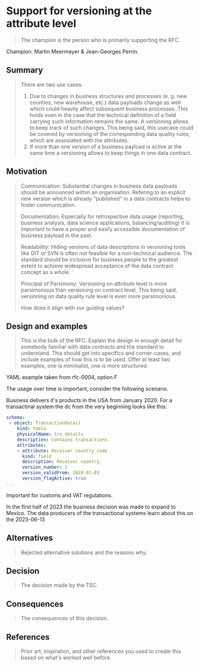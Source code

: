 # Support for versioning at the attribute level

> The champion is the person who is primarily supporting the RFC.

Champion: Martin Meermeyer & Jean-Georges Perrin.

## Summary

> There are two use cases.
> 1) Due to changes in business structures and processes (e. g. new counties, new warehouse, etc.) data payloads change as well which could heavily affect subsequent business processes. This holds even in the case that the technical definition of a field carrying such information remains the same. A versioning allows to keep track of such changes. This being said, this usecase could be covered by versioning of the corresponding data quality rules, which are assosiated with the attributes.
> 2) If more than one version of a business payload is active at the same time a versioning allows to keep things in one data contract. 

## Motivation

> Communication: Substantial changes in business data payloads should be announced within an organisation. Refering to an explicit new version which is already "published" in a data contracts helps to foster communication.
> 
> Documentation: Especially for retrospective data usage (reporting, business analysis, data science applications, balancing/auditing) it is important to have a proper and easily accessible documentation of business payload in the past.
>
> Readability: Hiding versions of data descriptions in versioning tools like GIT or SVN is often not feasible for a non-technical audience. The standard should be inclusive for business people to the greatest extent to achieve widespread acceptance of the data contract concept as a whole.
>
> Principal of Parsimony: Versioning on attribute level is more parsimonious than versioning on contract level. This being said, versioning on data quality rule level is even more parsimonious.  
>
> How does it align with our guiding values? 

## Design and examples

> This is the bulk of the RFC.
> Explain the design in enough detail for somebody familiar with data contracts and the standard to understand. This should get into specifics and corner-cases, and include examples of how this is to be used.
> Offer at least two examples, one is minimalist, one is more structured.

YAML example taken from rfc-0004, option F

The usage over time is important, consider the following scenario.

Business delivers it's products in the USA from January 2020. For a transactinal system the dc from the very beginning looks like this:

```YAML
schema:
 - object: TransactionDetail
    kind: table
    physicalName: trx_details
    description: Contains transactions.
    attributes:
    - attribute: Receiver country code
      kind: field
      description: Receiver country. 
      version_number: 1
      version_validFrom: 2020-01-01
      version_flagActive: true
...
 ```


Important for customs and VAT regulations.

In the first half of 2023 the business decision was made to expand to Mexico. 
The data producers of the transactional systems learn about this on the 2023-06-13



## Alternatives

> Rejected alternative solutions and the reasons why.

## Decision

> The decision made by the TSC.

## Consequences

> The consequences of this decision.

## References

> Prior art, inspiration, and other references you used to create this based on what's worked well before.

